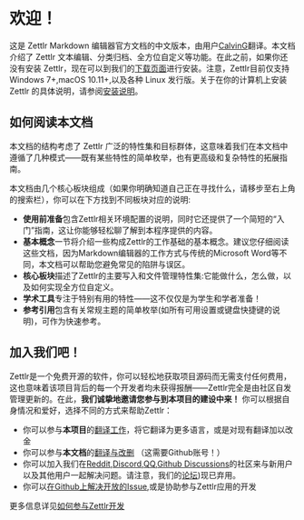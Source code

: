 # 欢迎！

这是 Zettlr Markdown 编辑器官方文档的中文版本，由用户[CalvinG](https://github.com/ScreeperC)翻译。本文档介绍了 Zettlr 文本编辑、分类归档、全方位自定义等功能。在此之前，如果你还没有安装 Zettlr，现在可以到我们的[下载页面](https://www.zettlr.com/download)进行安装。注意，Zettlr目前仅支持 Windows 7+,macOS 10.11+,以及各种 Linux 发行版。关于在你的计算机上安装 Zettlr 的具体说明，请参阅[安装说明](install.md)。

## 如何阅读本文档

本文档的结构考虑了 Zettlr 广泛的特性集和目标群体，这意味着我们在本文档中遵循了几种模式——既有某些特性的简单枚举，也有更高级和复杂特性的拓展指南。

本文档由几个核心板块组成（如果你明确知道自己正在寻找什么，请移步至右上角的搜索栏），你可以在下方找到不同板块对应的说明:

- **使用前准备**包含Zettlr相关环境配置的说明，同时它还提供了一个简短的“入门”指南，这让你能够轻松聊了解到本程序提供的内容。
- **基本概念**一节将介绍一些构成Zettlr的工作基础的基本概念。建议您仔细阅读这些文档，因为Markdown编辑器的工作方式与传统的Microsoft Word等不同，本文档可以帮助您避免常见的陷阱与误区。
- **核心板块**描述了Zettlr的主要写入和文件管理特性集:它能做什么，怎么做，以及如何实现全方位自定义。
- **学术工具**专注于特别有用的特性——这不仅仅是为学生和学者准备！
- **参考引用**包含有关常规主题的简单枚举(如所有可用设置或键盘快捷键的说明)，可作为快速参考。

## 加入我们吧！

Zettlr是一个免费开源的软件，你可以轻松地获取项目源码而无需支付任何费用，这也意味着该项目背后的每一个开发者均未获得报酬——Zettlr完全是由社区自发管理更新的。在此，**我们诚挚地邀请您参与到本项目的建设中来！** 你可以根据自身情况和爱好，选择不同的方式来帮助Zettlr：

- 你可以参与**本项目**的[翻译工作](https://translate.zettlr.com/)，将它翻译为更多语言，或是对现有翻译加以改金
- 你可以参与**本文档**的[翻译与改删](https://github.com/Zettlr/zettlr-docs/) （这需要Github账号！）
- 你可以加入我们在[Reddit](https://www.reddit.com/r/Zettlr/),[Discord](https://discord.com/invite/PcfS3DM9Xj),[QQ](https://jq.qq.com/?_wv=1027&k=7uVhy31u),[Github Discussions](https://github.com/Zettlr/Zettlr/discussions)的社区来与新用户以及其他用户一起解决问题。请注意，我们的[论坛](https://forum.zettlr.com/))现已弃用。
- 你可以[在Github上解决开放的Issue](https://github.com/Zettlr/Zettlr/issues),或是协助参与Zettlr应用的开发

更多信息详见[如何参与Zettlr开发](get-involved.md)
